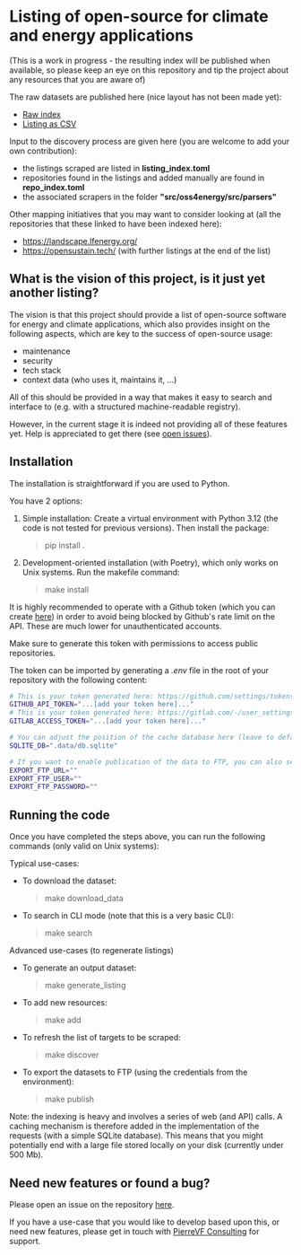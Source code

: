 # Listing of open-source for climate and energy applications

(This is a work in progress - the resulting index will be published when available, so please keep an eye on this repository and tip the project about any resources that you are aware of)

The raw datasets are published here (nice layout has not been made yet):

- [Raw index](https://data.pierrevf.consulting/oss4energy/summary.toml)
- [Listing as CSV](https://data.pierrevf.consulting/oss4energy/listing_data.csv)

Input to the discovery process are given here (you are welcome to add your own contribution):
- the listings scraped are listed in **listing_index.toml** 
- repositories found in the listings and added manually are found in **repo_index.toml**  
- the associated scrapers in the folder **"src/oss4energy/src/parsers"**

Other mapping initiatives that you may want to consider looking at (all the repositories that these linked to have been indexed here):

- https://landscape.lfenergy.org/
- https://opensustain.tech/ (with further listings at the end of the list)



## What is the vision of this project, is it just yet another listing?

The vision is that this project should provide a list of open-source software for energy and climate applications, which also provides insight on the following aspects, which are key to the success of open-source usage:

- maintenance
- security
- tech stack
- context data (who uses it, maintains it, ...)


All of this should be provided in a way that makes it easy to search and interface to (e.g. with a structured machine-readable registry).

However, in the current stage it is indeed not providing all of these features yet. Help is appreciated to get there (see [open issues](https://github.com/Pierre-VF/oss4energy/issues)).


## Installation

The installation is straightforward if you are used to Python.


You have 2 options:

1. Simple installation:
    Create a virtual environment with Python 3.12 (the code is not tested for previous versions). Then install the package:
    > pip install .

2. Development-oriented installation (with Poetry), which only works on Unix systems. Run the makefile command:
    > make install

It is highly recommended to operate with a Github token (which you can create [here](https://github.com/settings/tokens/new)) 
in order to avoid being blocked by Github's rate limit on the API. These are much lower for unauthenticated accounts.

Make sure to generate this token with permissions to access public repositories.

The token can be imported by generating a *.env* file in the root of your repository with the following content:

```bash
# This is your token generated here: https://github.com/settings/tokens/new
GITHUB_API_TOKEN="...[add your token here]..."
# This is your token generated here: https://gitlab.com/-/user_settings/personal_access_tokens
GITLAB_ACCESS_TOKEN="...[add your token here]..."

# You can adjust the position of the cache database here (leave to default if you don't need adjustment)
SQLITE_DB=".data/db.sqlite"

# If you want to enable publication of the data to FTP, you can also set these variables
EXPORT_FTP_URL=""
EXPORT_FTP_USER=""
EXPORT_FTP_PASSWORD=""
```

## Running the code

Once you have completed the steps above, you can run the following commands (only valid on Unix systems):

Typical use-cases:

- To download the dataset:
    > make download_data
- To search in CLI mode (note that this is a very basic CLI):
    > make search


Advanced use-cases (to regenerate listings)

- To generate an output dataset:
    > make generate_listing
- To add new resources:
    > make add
- To refresh the list of targets to be scraped:
    > make discover
- To export the datasets to FTP (using the credentials from the environment):
    > make publish

Note: the indexing is heavy and involves a series of web (and API) calls. A caching mechanism is therefore added in the implementation of the requests (with a simple SQLite database). This means that you might potentially end with a large file stored locally on your disk (currently under 500 Mb).

## Need new features or found a bug?

Please open an issue on the repository [here](https://github.com/Pierre-VF/oss4energy/issues).

If you have a use-case that you would like to develop based upon this, or need new features, please get in touch with [PierreVF Consulting](https://www.pierrevf.consulting/) for support.
